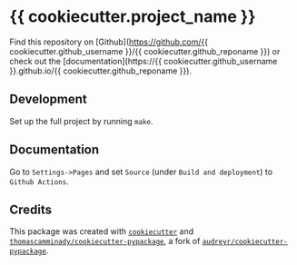 # {{ cookiecutter.project_name }}

Find this repository on [Github](https://github.com/{{ cookiecutter.github_username }}/{{ cookiecutter.github_reponame }}) or check out the [documentation](https://{{ cookiecutter.github_username }}.github.io/{{ cookiecutter.github_reponame }}).


## Development

Set up the full project by running `make`.

## Documentation
Go to `Settings->Pages` and set `Source` (under `Build and deployment`) to `Github Actions`.


## Credits

This package was created with [`cookiecutter`](https://github.com/audreyr/cookiecutter) and [`thomascamminady/cookiecutter-pypackage`](https://github.com/thomascamminady/cookiecutter-pypackage), a fork of [`audreyr/cookiecutter-pypackage`](https://github.com/audreyr/cookiecutter-pypackage).
